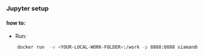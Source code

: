 ### Jupyter setup

#### how to:

- Run:

```bash
    docker run  -v <YOUR-LOCAL-WORK-FOLDER>:/work -p 8888:8888 siamandm/jupyter
```
